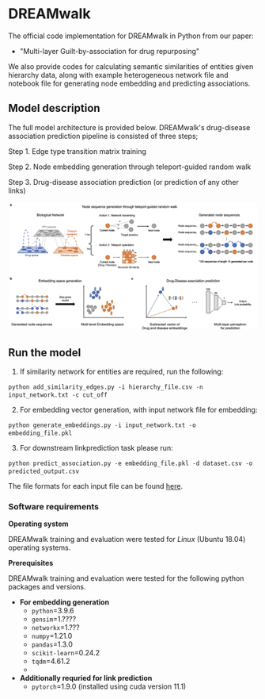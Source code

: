 # DREAMwalk
The official code implementation for DREAMwalk in Python from our paper: 
- "Multi-layer Guilt-by-association for drug repurposing"

We also provide codes for calculating semantic similarities of entities given hierarchy data, along with example heterogeneous network file and notebook file for generating node embedding and predicting associations.

## Model description

The full model architecture is provided below. DREAMwalk's drug-disease association prediction pipeline is consisted of three steps;

Step 1. Edge type transition matrix training

Step 2. Node embedding generation through teleport-guided random walk

Step 3. Drug-disease association prediction (or prediction of any other links)

![model1](img/model_overview.png)


## Run the model
1. If similarity network for entities are required, run the following:
```
python add_similarity_edges.py -i hierarchy_file.csv -n input_network.txt -c cut_off
```

2. For embedding vector generation, with input network file for embedding:
```
python generate_embeddings.py -i input_network.txt -o embedding_file.pkl
```

3. For downstream linkprediction task please run: 
```
python predict_association.py -e embedding_file.pkl -d dataset.csv -o predicted_output.csv
```

The file formats for each input file can be found [here](demo/README.md).

### Software requirements

**Operating system**

DREAMwalk training and evaluation were tested for *Linux* (Ubuntu 18.04) operating systems.

**Prerequisites**

DREAMwalk training and evaluation were tested for the following python packages and versions.

- **For embedding generation**
  - `python`=3.9.6
  - `gensim`=1.????
  - `networkx`=1.???
  - `numpy`=1.21.0
  - `pandas`=1.3.0
  - `scikit-learn`=0.24.2
  - `tqdm`=4.61.2
  - 
- **Additionally requried for link prediction**
  - `pytorch`=1.9.0 (installed using cuda version 11.1)
